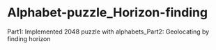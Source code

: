 # Alphabet-puzzle_Horizon-finding
Part1: Implemented 2048 puzzle with alphabets_Part2: Geolocating by finding horizon 
